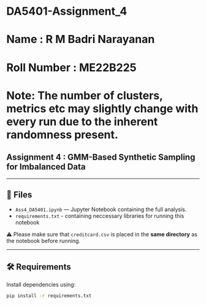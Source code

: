 # DA5401-Assignment_4
# Name : R M Badri Narayanan
# Roll Number : ME22B225

# Note: The number of clusters, metrics etc may slightly change with every run due to the inherent randomness present.


## Assignment 4 : GMM-Based Synthetic Sampling for Imbalanced Data

---

## 📂 Files
- `Ass4_DA5401.ipynb` — Jupyter Notebook containing the full analysis.  
- `requirements.txt` - containing neccessary libraries for running this notebook

⚠️ Please make sure that `creditcard.csv` is placed in the **same directory** as the notebook before running.

---

## 🛠️ Requirements
Install dependencies using:

```bash
pip install -r requirements.txt

